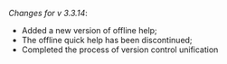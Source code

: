 _Changes for v 3.3.14_:
- Added a new version of offline help;
- The offline quick help has been discontinued;
- Completed the process of version control unification
